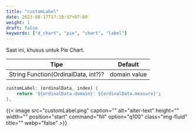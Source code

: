 ```yaml
---
title: "customLabel"
date: 2023-08-17T17:10:57+07:00
weight: 1
draft: false
keywords: ["d_chart", "pie", "chart", "label"]
---
```


Saat ini, khusus untuk Pie Chart.

| Tipe                                | Default      |
| ----------------------------------- | ------------ |
| String Function(OrdinalData, int?)? | domain value |

```dart
customLabel: (ordinalData, index) {
    return '${ordinalData.domain}: ${ordinalData.measure}';
},
```

{{< image src="customLabel.png" caption="" alt="alter-text" height="" width="" position="start" command="fill" option="q100" class="img-fluid" title=""  webp="false" >}}

<br>
